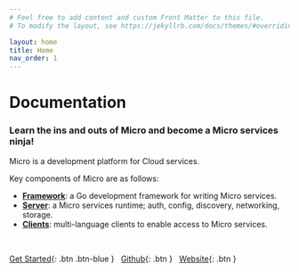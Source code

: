 ```yaml
---
# Feel free to add content and custom Front Matter to this file.
# To modify the layout, see https://jekyllrb.com/docs/themes/#overriding-theme-defaults

layout: home
title: Home
nav_order: 1
---
```


# Documentation

### Learn the ins and outs of Micro and become a Micro services ninja!

Micro is a development platform for Cloud services.

Key components of Micro are as follows:

* **[Framework](https:github.com/micro-go/micro)**: a Go development framework for writing Micro services.
* **[Server](https:github.com/micro/micro)**: a Micro services runtime; auth, config, discovery, networking, storage. 
* **[Clients](https://github.com/micro/clients)**: multi-language clients to enable access to Micro services.

<br />

[Get Started](/getting-started){: .btn .btn-blue } &nbsp;
[Github](https://github.com/micro){: .btn }  &nbsp;
[Website](https://micro.mu/){: .btn }
